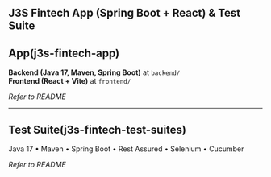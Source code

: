 ## J3S Fintech App (Spring Boot + React) & Test Suite

## App(j3s-fintech-app)
**Backend (Java 17, Maven, Spring Boot)** at `backend/`  
**Frontend (React + Vite)** at `frontend/`

*Refer to README*
***

## Test Suite(j3s-fintech-test-suites)
Java 17 • Maven • Spring Boot • Rest Assured • Selenium • Cucumber

*Refer to README*